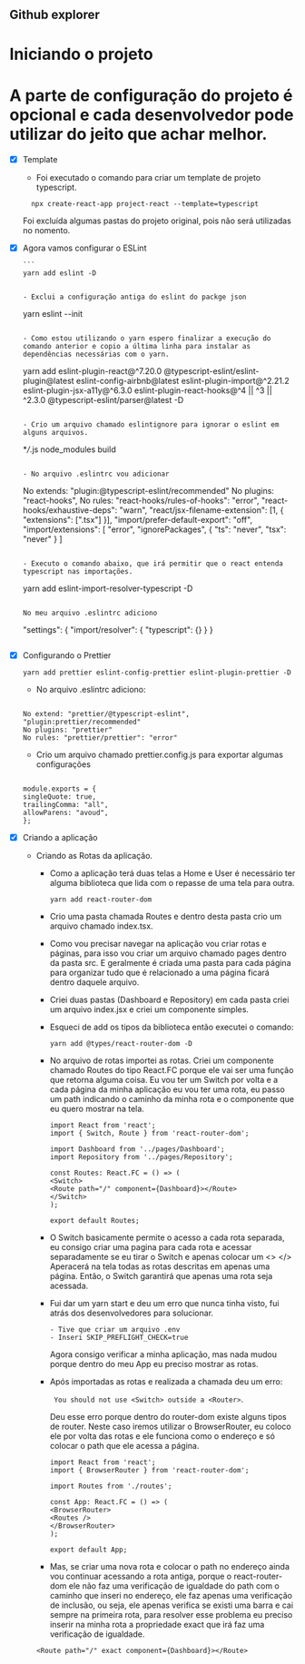 ## Github explorer

# Iniciando o projeto

# A parte de configuração do projeto é opcional e cada desenvolvedor pode utilizar do jeito que achar melhor.

- [x] Template

  - Foi executado o comando para criar um template de projeto typescript.

  ```
    npx create-react-app project-react --template=typescript
  ```

  Foi excluída algumas pastas do projeto original, pois não será utilizadas no nomento.

- [x] Agora vamos configurar o ESLint

      ```
      yarn add eslint -D

  ```

  - Exclui a configuração antiga do eslint do packge json

  ```

  yarn eslint --init

  ```

  - Como estou utilizando o yarn espero finalizar a execução do comando anterior e copio a última linha para instalar as dependências necessárias com o yarn.

  ```

  yarn add eslint-plugin-react@^7.20.0 @typescript-eslint/eslint-plugin@latest eslint-config-airbnb@latest eslint-plugin-import@^2.21.2 eslint-plugin-jsx-a11y@^6.3.0 eslint-plugin-react-hooks@^4 || ^3 || ^2.3.0 @typescript-eslint/parser@latest -D

  ```

  - Crio um arquivo chamado eslintignore para ignorar o eslint em alguns arquivos.

  ```

  \*_/_.js
  node_modules
  build

  ```

  - No arquivo .eslintrc vou adicionar

  ```

  No extends: "plugin:@typescript-eslint/recommended"
  No plugins: "react-hooks",
  No rules: "react-hooks/rules-of-hooks": "error",
  "react-hooks/exhaustive-deps": "warn",
  "react/jsx-filename-extension": [1, { "extensions": [".tsx"] }],
  "import/prefer-default-export": "off",
  "import/extensions": [
  "error",
  "ignorePackages",
  {
  "ts": "never",
  "tsx": "never"
  }
  ]

  ```

  - Executo o comando abaixo, que irá permitir que o react entenda typescript nas importações.

  ```

  yarn add eslint-import-resolver-typescript -D

  ```

  No meu arquivo .eslintrc adiciono

  ```

  "settings": {
  "import/resolver": {
  "typescript": {}
  }
  }

  ```

  ```

- [x] Configurando o Prettier

  ```
  yarn add prettier eslint-config-prettier eslint-plugin-prettier -D

  ```

  - No arquivo .eslintrc adiciono:

  ```

  No extend: "prettier/@typescript-eslint",
  "plugin:prettier/recommended"
  No plugins: "prettier"
  No rules: "prettier/prettier": "error"

  ```

  - Crio um arquivo chamado prettier.config.js para exportar algumas configurações

  ```

  module.exports = {
  singleQuote: true,
  trailingComma: "all",
  allowParens: "avoud",
  };

  ```

- [x] Criando a aplicação

  - Criando as Rotas da aplicação.

    - Como a aplicação terá duas telas a Home e User é necessário ter alguma biblioteca que lida com o repasse de uma tela para outra.

      ```
      yarn add react-router-dom
      ```

    - Crio uma pasta chamada Routes e dentro desta pasta crio um arquivo chamado index.tsx.

    - Como vou precisar navegar na aplicação vou criar rotas e páginas, para isso vou criar um arquivo chamado pages dentro da pasta src. E geralmente é criada uma pasta para cada página para organizar tudo que é relacionado a uma página ficará dentro daquele arquivo.

    - Criei duas pastas (Dashboard e Repository) em cada pasta criei um arquivo index.jsx e criei um componente simples.

    - Esqueci de add os tipos da biblioteca então executei o comando:

      ```
      yarn add @types/react-router-dom -D
      ```

    - No arquivo de rotas importei as rotas. Criei um componente chamado Routes do tipo React.FC porque ele vai ser uma função que retorna alguma coisa. Eu vou ter um Switch por volta e a cada página da minha aplicação eu vou ter uma rota, eu passo um path indicando o caminho da minha rota e o componente que eu quero mostrar na tela.

      ```
      import React from 'react';
      import { Switch, Route } from 'react-router-dom';

      import Dashboard from '../pages/Dashboard';
      import Repository from '../pages/Repository';

      const Routes: React.FC = () => (
      <Switch>
      <Route path="/" component={Dashboard}></Route>
      </Switch>
      );

      export default Routes;
      ```

    - O Switch basicamente permite o acesso a cada rota separada, eu consigo criar uma pagina para cada rota e acessar separadamente se eu tirar o Switch e apenas colocar um <> </> Aperacerá na tela todas as rotas descritas em apenas uma página. Então, o Switch garantirá que apenas uma rota seja acessada.


    - Fui dar um yarn start e deu um erro que nunca tinha visto, fui atrás dos desenvolvedores para solucionar.

      ```
      - Tive que criar um arquivo .env
      - Inseri SKIP_PREFLIGHT_CHECK=true
      ```

      Agora consigo verificar a minha aplicação, mas nada mudou porque dentro do meu App eu preciso mostrar as rotas.

    - Após importadas as rotas e realizada a chamada deu um erro:

      ``` You should not use <Switch> outside a <Router>```.

      Deu esse erro porque dentro do router-dom existe alguns tipos de router. Neste caso iremos utilizar o BrowserRouter, eu coloco ele por volta das rotas e ele funciona como o endereço e só colocar o path que ele acessa a página.

      ```
      import React from 'react';
      import { BrowserRouter } from 'react-router-dom';

      import Routes from './routes';

      const App: React.FC = () => (
      <BrowserRouter>
      <Routes />
      </BrowserRouter>
      );

      export default App;
      ```

    - Mas, se criar uma nova rota e colocar o path no endereço ainda vou continuar acessando a rota antiga, porque o react-router-dom ele não faz uma verificação de igualdade do path com o caminho que inseri no endereço, ele faz apenas uma verificação de inclusão, ou seja, ele apenas verifica se existi uma barra e cai sempre na primeira rota, para resolver esse problema eu preciso inserir na minha rota a propriedade exact que irá faz uma verificação de igualdade.

    ```
    <Route path="/" exact component={Dashboard}></Route>

    ```
